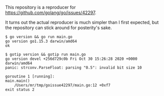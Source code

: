 This repository is a reproducer for https://github.com/golang/go/issues/42297.

It turns out the actual reproducer is much simpler than I first expected,
but the repository can stick around for posterity's sake.

```
$ go version && go run main.go
go version go1.15.3 darwin/amd64
ok

$ gotip version && gotip run main.go
go version devel +256d729c0b Fri Oct 30 15:26:28 2020 +0000 darwin/amd64
panic: strconv.ParseFloat: parsing "0.5": invalid bit size 10

goroutine 1 [running]:
main.main()
	/Users/mr/tmp/goissue42297/main.go:12 +0xf7
exit status 2
```